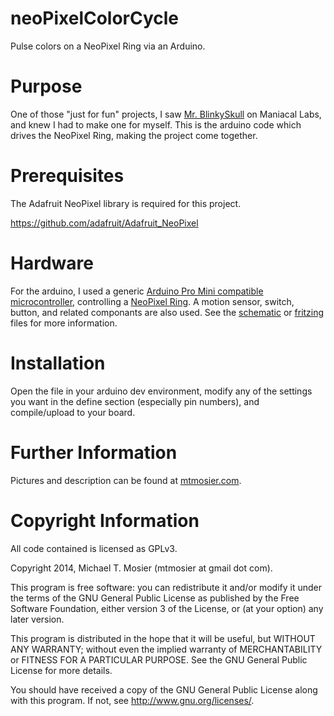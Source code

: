 neoPixelColorCycle
==================

Pulse colors on a NeoPixel Ring via an Arduino.


Purpose
=======

One of those "just for fun" projects, I saw [Mr. BlinkySkull](http://maniacallabs.com/2014/08/05/blinkyskull/) on Maniacal Labs, and knew I had to make one for myself.  This is the arduino code which drives the NeoPixel Ring, making the project come together.


Prerequisites
=============

The Adafruit NeoPixel library is required for this project.

https://github.com/adafruit/Adafruit_NeoPixel


Hardware
========

For the arduino, I used a generic [Arduino Pro Mini compatible microcontroller](http://www.ebay.com/itm/200957063666?_trksid=p2060778.m2749.l2649&ssPageName=STRK%3AMEBIDX%3AIT), controlling a [NeoPixel Ring](https://www.adafruit.com/products/1463).  A motion sensor, switch, button, and related componants are also used.  See the [schematic](_schematic.png) or [fritzing](_fritzing.png) files for more information.


Installation
============

Open the file in your arduino dev environment, modify any of the settings you want in the define section (especially pin numbers), and compile/upload to your board.


Further Information
===================

Pictures and description can be found at [mtmosier.com](http://mtmosier.com/80-arduino/75-neopixel-skull).


Copyright Information
=====================

All code contained is licensed as GPLv3.

Copyright 2014, Michael T. Mosier (mtmosier at gmail dot com).

This program is free software: you can redistribute it and/or modify it under the terms of the GNU General Public License as published by the Free Software Foundation, either version 3 of the License, or (at your option) any later version.

This program is distributed in the hope that it will be useful, but WITHOUT ANY WARRANTY; without even the implied warranty of MERCHANTABILITY or FITNESS FOR A PARTICULAR PURPOSE. See the GNU General Public License for more details.

You should have received a copy of the GNU General Public License along with this program. If not, see http://www.gnu.org/licenses/.
